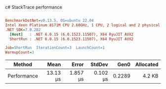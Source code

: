 c# StackTrace performance
``` ini

BenchmarkDotNet=v0.13.5, OS=ubuntu 22.04
Intel Xeon Platinum 8171M CPU 2.60GHz, 1 CPU, 2 logical and 2 physical cores
.NET SDK=7.0.202
  [Host]   : .NET 6.0.15 (6.0.1523.11507), X64 RyuJIT AVX2
  ShortRun : .NET 6.0.15 (6.0.1523.11507), X64 RyuJIT AVX2

Job=ShortRun  IterationCount=3  LaunchCount=1  
WarmupCount=3  

```
|      Method |     Mean |    Error |   StdDev |   Gen0 | Allocated |
|------------ |---------:|---------:|---------:|-------:|----------:|
| Performance | 13.13 μs | 1.857 μs | 0.102 μs | 0.2289 |    4.2 KB |
